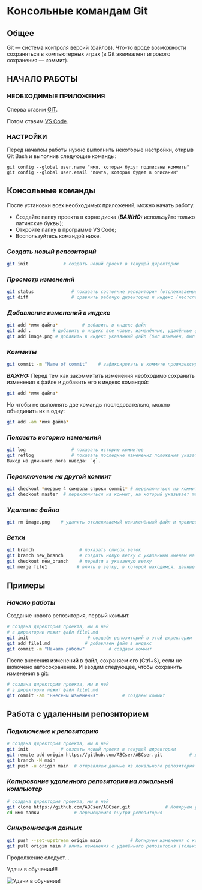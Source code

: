 # Консольные командам Git

## Общее

Git — система контроля версий (файлов). Что-то вроде возможности сохраняться в компьютерных играх (в Git эквивалент игрового сохранения — коммит).

## **НАЧАЛО РАБОТЫ**

### НЕОБХОДИМЫЕ ПРИЛОЖЕНИЯ

Cперва ставим [GIT](https://git-scm.com/downloads).

Потом ставим [VS Code](https://code.visualstudio.com/).

### НАСТРОЙКИ

Перед началом работы нужно выполнить некоторые настройки, открыв Git Bash и выполнив следующие команды:

```
git config --global user.name "имя, которым будут подписаны коммиты" 
git config --global user.email "почта, которая будет в описании" 
```

## **Консольные команды**

После установки всех необходимых приложений, можно начать работу.

* Создайте папку проекта в корне диска (_**ВАЖНО:**_ используйте только латинские буквы);
* Откройте папку в программе VS Code;
* Воспользуйтесь командой ниже.

### _**Создать новый репозиторий**_

``` bash
git init             # создать новый проект в текущей директории
```

### _**Просмотр изменений**_

``` bash
git status              # показать состояние репозитория (отслеживаемые, изменённые, новые файлы и пр.)
git diff                # сравнить рабочую директорию и индекс (неотслеживаемые файлы ИГНОРИРУЮТСЯ)
```


### _**Добавление изменений в индекс**_

``` bash
git add *имя файла*         # добавить в индекс файл
git add .        # добавить в индекс все новые, изменённые, удалённые файлы из текущей директории и её поддиректорий
git add image.png # добавить в индекс указанный файл (был изменён, был удалён или это новый файл)
```

### _**Коммиты**_

``` bash
git commit -m "Name of commit"    # зафиксировать в коммите проиндексированные изменения (закоммитить), добавить сообщение
```
_**ВАЖНО:**_
Перед тем как закоммитить изменения необходимо сохранить изменения в файле и добавить его в индекс командой:

``` bash
git add *имя файла*
```
Но чтобы не выполнять две команды последовательно, можно объединить их в одну:

``` bash
git add -am *имя файла*
```

### _**Показать историю изменений**_

``` bash
git log                 # показать историю коммитов
git reflog              # показать последние изменениz положения указателя HEAD
Выход из длинного лога вывода: `q`.
```

### _**Переключение на другой коммит**_

``` bash
git checkout *первые 4 символа строки commit* # переключиться на коммит с указанным хешем
git checkout master  # переключиться на коммит, на который указывает master 
```

### _**Удаление файла**_

``` bash
git rm image.png    # удалить отслеживаемый неизменённый файл и проиндексировать это изменение
```

### _**Ветки**_

``` bash
git branch                 # показать список веток
git branch new_branch      # создать новую ветку с указанным именем на текущем коммите
git checkout new_branch    # перейти в указанную ветку
git merge file1           # влить в ветку, в которой находимся, данные из ветки file1
```

## **Примеры**

### _**Начало работы**_

Создание нового репозитория, первый коммит.

``` bash
# создана директория проекта, мы в ней
# в директории лежит файл file1.md
git init                      # создаём репозиторий в этой директории
git add file1.md             # добавляем файл в индекс
git commit -m "Начало работы"         # создаем коммит
```
После внесения изменений в файл, сохраняем его (Ctrl+S), если не включено автосохранение. И вводим следующее, чтобы сохранить изменения в git:

``` bash
# создана директория проекта, мы в ней
# в директории лежит файл file1.md
git commit -am "Внесены изменения"         # создаем коммит
```

## **Работа с удаленным репозиторием**

### _**Подключение к репозиторию**_

``` bash
# создана директория проекта, мы в ней
git init            # создать новый проект в текущей директории
git remote add origin https://github.com/ABCser/ABCser.git          # добавить удалённый репозиторий (с сокр. именем origin) с указанным URL
git branch -M main
git push -u origin main  # отправляем данные из локального репозитория в удаленный (в ветку main)
```

### _**Копирование удаленного репозитория на локальный компьютер**_

``` bash
# создана директория проекта, мы в ней
git clone https://github.com/ABCser/ABCser.git             # Копируем удаленный репозиторий в эту директорию
cd имя папки             # перемещаемся внутри репозитория
```

### _**Синхронизация данных**_

``` bash
git push --set-upstream origin main           # Копируем изменения с компьютера в удаленный репозиторий в ветку main
git pull origin main # влить изменения с удалённого репозитория (только указанная ветка)
```

Продолжение следует...


Удачи в обучении!!!

![Удачи в обучении!](https://www.emojiall.com/images/240/facebook/1f918.png)
